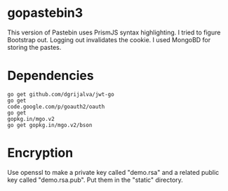 # gopastebin3
This version of Pastebin uses PrismJS syntax highlighting. I tried to figure Bootstrap out. Logging out invalidates the cookie. I used MongoBD for storing the pastes. 

# Dependencies

<code>go get github.com/dgrijalva/jwt-go</code><br>
<code>go get code.google.com/p/goauth2/oauth</code><br>
<code>go get gopkg.in/mgo.v2</code><br>
<code>go get gopkg.in/mgo.v2/bson</code>

# Encryption

Use openssl to make a private key called "demo.rsa" and a related public key called "demo.rsa.pub". Put them in the "static" directory.
